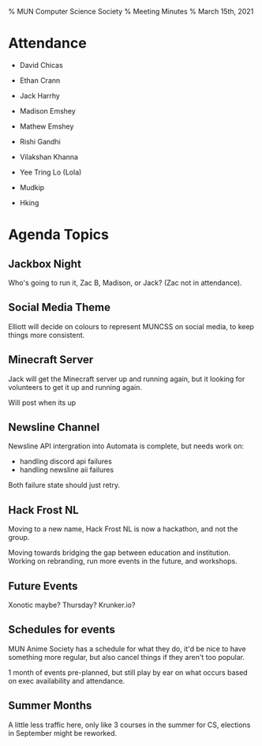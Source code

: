 % MUN Computer Science Society
% Meeting Minutes
% March 15th, 2021

# Attendance

* David Chicas
* Ethan Crann
* Jack Harrhy
* Madison Emshey
* Mathew Emshey
* Rishi Gandhi
* Vilakshan Khanna
* Yee Tring Lo (Lola)

* Mudkip
* Hking

# Agenda Topics

## Jackbox Night

Who's going to run it, Zac B, Madison, or Jack? (Zac not in attendance).

## Social Media Theme

Elliott will decide on colours to represent MUNCSS on social media, to keep things more consistent.

## Minecraft Server

Jack will get the Minecraft server up and running again, but it looking for volunteers to get it up and running again.

Will post when its up

## Newsline Channel

Newsline API intergration into Automata is complete, but needs work on:

- handling discord api failures
- handling newsline aii failures

Both failure state should just retry.

## Hack Frost NL

Moving to a new name, Hack Frost NL is now a hackathon, and not the group.

Moving towards bridging the gap between education and institution. Working on rebranding, run more events in the future, and workshops.

## Future Events

Xonotic maybe? Thursday? Krunker.io?

## Schedules for events

MUN Anime Society has a schedule for what they do, it'd be nice to have something more regular, but also cancel things if they aren't too popular.

1 month of events pre-planned, but still play by ear on what occurs based on exec availability and attendance.

## Summer Months

A little less traffic here, only like 3 courses in the summer for CS, elections in September might be reworked.

